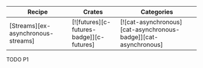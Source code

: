 | Recipe | Crates | Categories |
|--------|--------|------------|
| [Streams][ex-asynchronous-streams] | [![futures][c-futures-badge]][c-futures] | [![cat-asynchronous][cat-asynchronous-badge]][cat-asynchronous] |

<div class="hidden">
TODO P1
</div>
